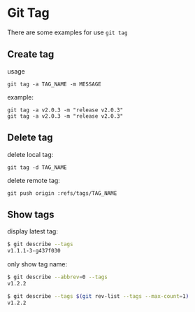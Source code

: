 # Git Tag

There are some examples for use `git tag`

## Create tag

usage

    git tag -a TAG_NAME -m MESSAGE

example: 

    git tag -a v2.0.3 -m "release v2.0.3"
    git tag -a v2.0.3 -m "release v2.0.3"

## Delete tag

delete local tag:

    git tag -d TAG_NAME

delete remote tag:

    git push origin :refs/tags/TAG_NAME

## Show tags

display latest tag:

```bash
$ git describe --tags
v1.1.1-3-g437f030
```

only show tag name:

```bash
$ git describe --abbrev=0 --tags
v1.2.2
```

```bash
$ git describe --tags $(git rev-list --tags --max-count=1)
v1.2.2
```
